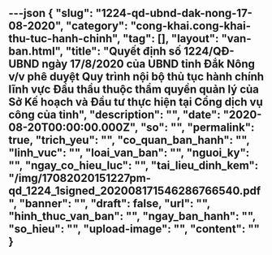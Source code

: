 ---json
{
    "slug": "1224-qd-ubnd-dak-nong-17-08-2020",
    "category": "cong-khai.cong-khai-thu-tuc-hanh-chinh",
    "tag": [],
    "layout": "van-ban.html",
    "title": "Quyết định số 1224/QĐ-UBND ngày 17/8/2020 của UBND tỉnh Đắk Nông v/v phê duyệt Quy trình nội bộ thủ tục hành chính lĩnh vực Đầu thầu thuộc thẩm quyền quản lý của Sở  Kế hoạch và Đầu tư thực hiện tại Cổng dịch vụ công của tỉnh",
    "description": "",
    "date": "2020-08-20T00:00:00.000Z",
    "so": "",
    "permalink": true,
    "trich_yeu": "",
    "co_quan_ban_hanh": "",
    "linh_vuc": "",
    "loai_van_ban": "",
    "nguoi_ky": "",
    "ngay_co_hieu_luc": "",
    "tai_lieu_dinh_kem": "/img/17082020151227pm-qd_1224_1signed_202008171546286766540.pdf",
    "banner": "",
    "draft": false,
    "url": "",
    "hinh_thuc_van_ban": "",
    "ngay_ban_hanh": "",
    "so_hieu": "",
    "upload-image": "",
    "__content__": ""
}
---
